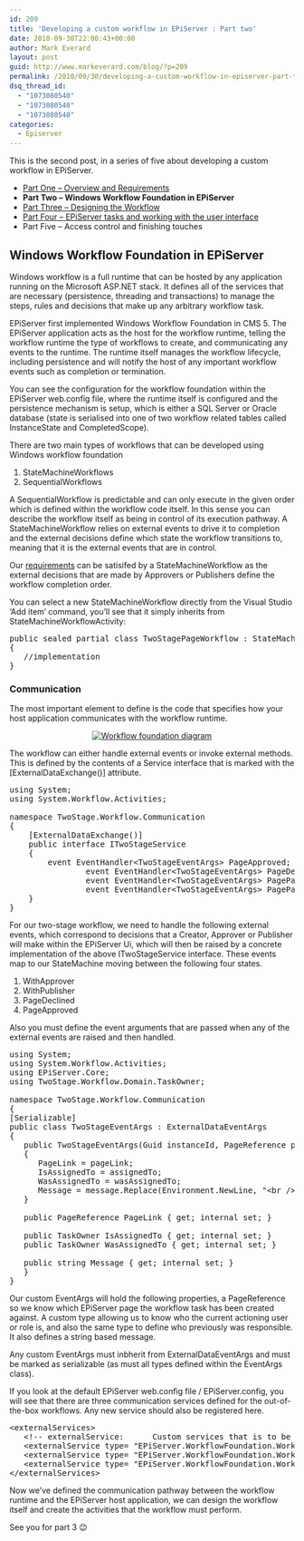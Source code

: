 ```yaml
---
id: 209
title: 'Developing a custom workflow in EPiServer : Part two'
date: 2010-09-30T22:00:43+00:00
author: Mark Everard
layout: post
guid: http://www.markeverard.com/blog/?p=209
permalink: /2010/09/30/developing-a-custom-workflow-in-episerver-part-two/
dsq_thread_id:
  - "1073080540"
  - "1073080540"
  - "1073080540"
categories:
  - Episerver
---
```

This is the second post, in a series of five about developing a custom workflow in EPiServer.

  * <a title="Part One - Overview and Requirements" href="http://www.markeverard.com/blog/2010/09/29/developing-a-custom-workflow-in-episerver-part-one/" target="_blank">Part One &#8211; Overview and Requirements</a>
  * **Part Two &#8211; Windows Workflow Foundation in EPiServer**
  * <a title="Windows Workflow Foundation in EPiServer" href="http://www.markeverard.com/blog/2010/11/10/developing-a-custom-workflow-in-episerver-part-three/" target="_blank">Part Three &#8211; Designing the Workflow</a>
  * <a title="EPiServer tasks and working with the user interface" href="http://www.markeverard.com/blog/2011/01/24/developing-a-custom-workflow-in-episerver-part-four-2/" target="_blank">Part Four &#8211; EPiServer tasks and working with the user interface</a>
  * Part Five &#8211; Access control and finishing touches

## Windows Workflow Foundation in EPiServer

Windows workflow is a full runtime that can be hosted by any application running on the Microsoft ASP.NET stack. It defines all of the services that are necessary (persistence, threading and transactions) to manage the steps, rules and decisions that make up any arbitrary workflow task.

EPiServer first implemented Windows Workflow Foundation in CMS 5. The EPiServer application acts as the host for the workflow runtime, telling the workflow runtime the type of workflows to create, and communicating any events to the runtime. The runtime itself manages the workflow lifecycle, including persistence and will notify the host of any important workflow events such as completion or termination.

You can see the configuration for the workflow foundation within the EPiServer web.config file, where the runtime itself is configured and the persistence mechanism is setup, which is either a SQL Server or Oracle database (state is serialised into one of two workflow related tables called InstanceState and CompletedScope).

There are two main types of workflows that can be developed using Windows workflow foundation

  1. StateMachineWorkflows
  2. SequentialWorkflows

A SequentialWorkflow is predictable and can only execute in the given order which is defined within the workflow code itself. In this sense you can describe the workflow itself as being in control of its execution pathway. A StateMachineWorkflow relies on external events to drive it to completion and the external decisions define which state the workflow transitions to, meaning that it is the external events that are in control.

Our <a title="Part One - Overview and Requirements" href="http://www.markeverard.com/blog/2010/09/29/developing-a-custom-workflow-in-episerver-part-one/" target="_blank">requirements</a> can be satisifed by a StateMachineWorkflow as the external decisions that are made by Approvers or Publishers define the workflow completion order.

You can select a new StateMachineWorkflow directly from the Visual Studio &#8216;Add item&#8217; command, you&#8217;ll see that it simply inherits from StateMachineWorkflowActivity:

<pre class="brush: csharp; title: ; notranslate" title="">public sealed partial class TwoStagePageWorkflow : StateMachineWorkflowActivity
{
   //implementation
}
</pre>

### Communication

The most important element to define is the code that specifies how your host application communicates with the workflow runtime.

<p style="text-align: center;">
  <a href="/assets/uploads/2010/12/WorkflowFoundationDiagram.jpg"><img class="aligncenter size-full wp-image-226" title="WorkflowFoundationDiagram" src="/assets/uploads/2010/12/WorkflowFoundationDiagram.jpg" alt="Workflow foundation diagram" width="491" height="284" srcset="/assets/uploads/2010/12/WorkflowFoundationDiagram.jpg 795w, /assets/uploads/2010/12/WorkflowFoundationDiagram-300x174.jpg 300w, /assets/uploads/2010/12/WorkflowFoundationDiagram-768x446.jpg 768w, /assets/uploads/2010/12/WorkflowFoundationDiagram-720x418.jpg 720w, /assets/uploads/2010/12/WorkflowFoundationDiagram-580x337.jpg 580w, /assets/uploads/2010/12/WorkflowFoundationDiagram-320x186.jpg 320w" sizes="(max-width: 491px) 100vw, 491px" /></a>
</p>

The workflow can either handle external events or invoke external methods. This is defined by the contents of a Service interface that is marked with the [ExternalDataExchange()] attribute.

<pre class="brush: csharp; title: ; notranslate" title="">using System;
using System.Workflow.Activities;

namespace TwoStage.Workflow.Communication
{
	[ExternalDataExchange()]
	public interface ITwoStageService
	{
		event EventHandler&lt;TwoStageEventArgs&gt; PageApproved;
                event EventHandler&lt;TwoStageEventArgs&gt; PageDeclined;
                event EventHandler&lt;TwoStageEventArgs&gt; PagePassedToApprover;
                event EventHandler&lt;TwoStageEventArgs&gt; PagePassedToPublisher;
	}
}
</pre>

For our two-stage workflow, we need to handle the following external events, which correspond to decisions that a Creator, Approver or Publisher will make within the EPiServer Ui, which will then be raised by a concrete implementation of the above ITwoStageService interface. These events map to our StateMachine moving between the following four states.

  1. WithApprover
  2. WithPublisher
  3. PageDeclined
  4. PageApproved

Also you must define the event arguments that are passed when any of the external events are raised and then handled.

<pre class="brush: csharp; title: ; notranslate" title="">using System;
using System.Workflow.Activities;
using EPiServer.Core;
using TwoStage.Workflow.Domain.TaskOwner;

namespace TwoStage.Workflow.Communication
{
[Serializable]
public class TwoStageEventArgs : ExternalDataEventArgs
{
   public TwoStageEventArgs(Guid instanceId, PageReference pageLink, TaskOwner assignedTo, TaskOwner wasAssignedTo, string message) : base(instanceId)
   {
      PageLink = pageLink;
      IsAssignedTo = assignedTo;
      WasAssignedTo = wasAssignedTo;
      Message = message.Replace(Environment.NewLine, "&lt;br /&gt;");
   }

   public PageReference PageLink { get; internal set; }

   public TaskOwner IsAssignedTo { get; internal set; }
   public TaskOwner WasAssignedTo { get; internal set; }

   public string Message { get; internal set; }
   }
}
</pre>

Our custom EventArgs will hold the following properties, a PageReference so we know which EPiServer page the workflow task has been created against. A custom type allowing us to know who the current actioning user or role is, and also the same type to define who previously was responsible. It also defines a string based message.

Any custom EventArgs must inbherit from ExternalDataEventArgs and must be marked as serializable (as must all types defined within the EventArgs class).

If you look at the default EPiServer web.config file / EPiServer.config, you will see that there are three communication services defined for the out-of-the-box workflows. Any new service should also be registered here.

<pre class="brush: xml; title: ; notranslate" title="">&lt;externalServices&gt;
   &lt;!-- externalService:      Custom services that is to be registered with workflow runtime--&gt;
   &lt;externalService type= "EPiServer.WorkflowFoundation.Workflows.ApprovalService,EPiServer.WorkflowFoundation" /&gt;
   &lt;externalService type= "EPiServer.WorkflowFoundation.Workflows.ReadyForTranslationService,EPiServer.WorkflowFoundation" /&gt;
   &lt;externalService type= "EPiServer.WorkflowFoundation.Workflows.RequestForFeedbackService,EPiServer.WorkflowFoundation" /&gt;
&lt;/externalServices&gt;
</pre>

Now we&#8217;ve defined the communication pathway between the workflow runtime and the EPiServer host application, we can design the workflow itself and create the activities that the workflow must perform.

See you for part 3 😉